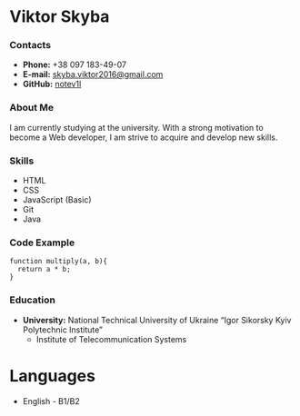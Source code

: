 # Viktor Skyba
### Contacts
- **Phone:** +38 097 183-49-07
- **E-mail:** skyba.viktor2016@gmail.com
- **GitHub:** [notev1l](https://github.com/notev1l)  
### About Me
I am currently studying at the university. With a strong motivation to become a Web developer, I am strive to acquire and develop new skills.  
### Skills
- HTML
- CSS
- JavaScript (Basic)
- Git
- Java  
### Code Example
```
function multiply(a, b){
  return a * b;
}
```  
### Education
- **University:** National Technical University of Ukraine “Igor Sikorsky Kyiv Polytechnic Institute”
    - Institute of Telecommunication Systems  
# Languages
- English - B1/B2